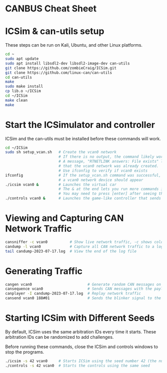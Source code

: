 # CANBUS Cheat Sheet

# ICSim & can-utils setup

These steps can  be run on Kali, Ubuntu, and other Linux platforms.

```sh
cd ~
sudo apt update
sudo apt install libsdl2-dev libsdl2-image-dev can-utils
git clone https://github.com/zombieCraig/ICSim.git
git clone https://github.com/linux-can/can-utils
cd can-utils
make
sudo make install
cp lib.o ~/ICSim
cd ~/ICSim
make clean
make
```

# Start the ICSimulator and controller

ICSim and the can-utils must be installed before these commands will work.

```sh
cd ~/ICSim
sudo sh setup_vcan.sh   # Create the vcan0 network
                        # If there is no output, the command likely worked fine.
                        # A message, "RTNETLINK answers: File exists" likely means
                        # that the vcan0 network was already created.
                        # Use ifconfig to verify if vcan0 exists
ifconfig                # If the setup_vcan.sh command was successful,
                        # a vcan0 network device should appear
./icsim vcan0 &         # Launches the virtual car
                        # The & at the end lets you run more commands in the terminal after this command.
                        # You may need to press [enter] after seeing the message like, "Using CAN interface vcan0"
./controls vcan0 &      # Launches the game-like controller that sends messages on the vcan0 network
```

# Viewing and Capturing CAN Network Traffic

```sh
cansniffer -c vcan0          # Show live network traffic, -c shows colors
candump -l vcan0             # Capture all CAN network traffic to a log file
tail candump-2023-07-17.log  # View the end of the log file
```

# Generating Traffic

```sh
cangen vcan0                         # Generate random CAN messages on the vcan0 network
cansequence vcan0                    # Sends CAN messages with the payload constantly increasing (i.e., not random)
canplayer -I candump-2023-07-17.log  # Replay network traffic 
cansend vcan0 188#01                 # Sends the blinker signal to the ICSim vehicle
```


# Starting ICSim with Different Seeds

By default, ICSim uses the same arbitration IDs every time it starts. These arbitration IDs can be randomized to add challenges.

Before running these commands, close the ICSim and controls windows to stop the programs.

````sh
./icsim -s 42 vcan0     # Starts ICSim using the seed number 42 (the number can be any number)
./controls -s 42 vcan0  # Starts the controls using the same seed
````
